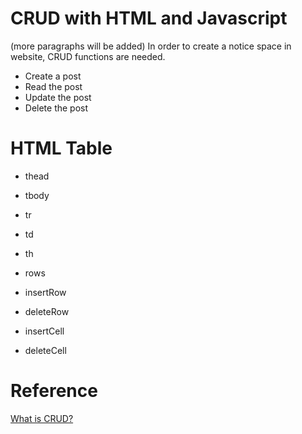 # CRUD with HTML and Javascript
(more paragraphs will be added)
In order to create a notice space in website, CRUD functions are needed. 

- Create a post
- Read the post
- Update the post
- Delete the post


# HTML Table
- thead
- tbody

- tr
- td 
- th

- rows
- insertRow
- deleteRow 
- insertCell
- deleteCell



# Reference
[What is CRUD?](https://www.sumologic.com/glossary/crud/)